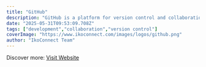```yaml
---
title: "GitHub"
description: "GitHub is a platform for version control and collaboration, allowing developers to work together on projects."
date: "2025-05-31T09:53:09.708Z"
tags: ["development","collaboration","version control"]
coverImage: "https://www.ikoconnect.com/images/logos/github.png"
author: "IkoConnect Team"
---
```


Discover more: [Visit Website](https://github.com/)
